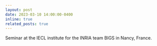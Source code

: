 ```yaml
---
layout: post
date: 2023-03-10 14:00:00-0400
inline: true
related_posts: true
---
```


Seminar at the IECL institute for the INRIA team BIGS in Nancy, France.